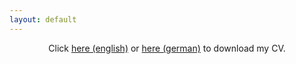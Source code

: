 ```yaml
---
layout: default
---
```


<center>
Click <a href="/assets/img/CV_Krause_2025_05_23.pdf">here (english)</a> or <a href="/assets/img/CV_Krause_2025_05_23_de.pdf">here (german)</a> to download my CV.
</center>